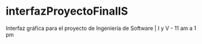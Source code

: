# interfazProyectoFinalIS
Interfaz gráfica para el proyecto de Ingeniería de Software | I y V - 11 am a 1 pm
